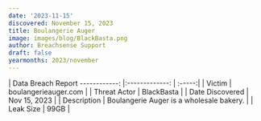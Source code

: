```yaml
---
date: '2023-11-15'
discovered: November 15, 2023
title: Boulangerie Auger
image: images/blog/BlackBasta.png
author: Breachsense Support
draft: false
yearmonths: 2023/november
---
```



| Data Breach Report
------------:     |:-------------:    | :-----:|
| Victim      | boulangerieauger.com      | 
| Threat Actor      | BlackBasta      | 
| Date Discovered      | Nov 15, 2023      | 
| Description      | Boulangerie Auger is a wholesale bakery.      | 
| Leak Size      | 99GB      | 

